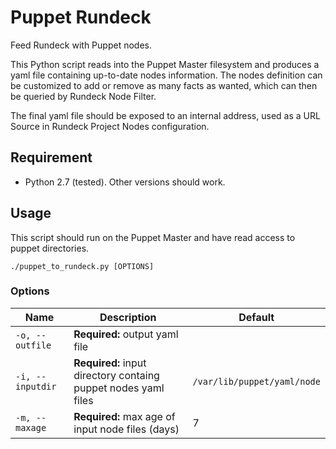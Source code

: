 # Puppet Rundeck

Feed Rundeck with Puppet nodes.

This Python script reads into the Puppet Master filesystem and produces a yaml file containing up-to-date nodes information. The nodes definition can be customized to add or remove as many facts as wanted, which can then be queried by Rundeck Node Filter.

The final yaml file should be exposed to an internal address, used as a URL Source in Rundeck Project Nodes configuration.


## Requirement
* Python 2.7 (tested). Other versions should work.

## Usage

This script should run on the Puppet Master and have read access to puppet directories.

```
./puppet_to_rundeck.py [OPTIONS]
```

### Options

Name | Description | Default
--- | --- | ---
`-o, --outfile` | **Required:** output yaml file |
`-i, --inputdir` | **Required:** input directory containg puppet nodes yaml files | `/var/lib/puppet/yaml/node`
`-m, --maxage` | **Required:** max age of input node files (days) | 7
